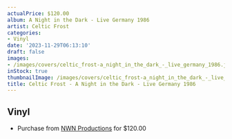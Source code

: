 ```yaml
---
actualPrice: $120.00
album: A Night in the Dark - Live Germany 1986
artist: Celtic Frost
categories:
- Vinyl
date: '2023-11-29T06:13:10'
draft: false
images:
- /images/covers/celtic_frost-a_night_in_the_dark_-_live_germany_1986.jpg
inStock: true
thumbnailImage: /images/covers/celtic_frost-a_night_in_the_dark_-_live_germany_1986-thumb.jpg
title: Celtic Frost - A Night in the Dark - Live Germany 1986
---
```


## Vinyl
* Purchase from [NWN Productions](http://shop.nwnprod.com/index.php?route=product/product&path=75&product_id=42276&sort=pd.name&order=ASC) for $120.00
